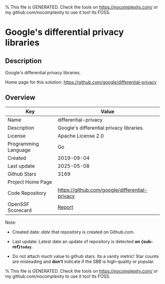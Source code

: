 
% This file is GENERATED. Check the tools on https://nocomplexity.com/ or my github.com/nocomplexity to use it too! Its FOSS. 

# Google's differential privacy libraries

## Description 

Google's differential privacy libraries.

Home page for this solution: https://github.com/google/differential-privacy 

## Overview 

| Key | Value |
| --- | --- |
| Name | differential-privacy |
| Description | Google's differential privacy libraries. |
| License | Apache License 2.0 |
| Programming Language | Go |
| Created | 2019-09-04 |
| Last update | 2025-05-08 |
| Github Stars | 3169 |
| Project Home Page |  |
| Code Repository | https://github.com/google/differential-privacy |
| OpenSSF Scorecard | [Report](https://securityscorecards.dev/viewer/?uri=github.com/google/differential-privacy) |

Note:
 - Created date: *date* that repository is created on Github.com. 

- Last update: Latest date an update of repository is detected **on {sub-ref}`today`**. 

- Do not attach much value to github stars. Its a vanity metric! Star counts are misleading and 
**don't** indicate if the SBB is high-quality or popular.

% This file is GENERATED. Check the tools on https://nocomplexity.com/ or my github.com/nocomplexity to use it too! Its FOSS. 

